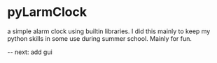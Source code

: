 # pyLarmClock
a simple alarm clock using builtin libraries. I did this mainly to keep my python skills in some use during summer school. Mainly for fun.

-- next:
  add gui

